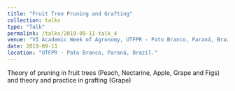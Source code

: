 ```yaml
---
title: "Fruit Tree Pruning and Grafting"
collection: talks
type: "Talk"
permalink: /talks/2019-09-11-talk_4
venue: "VI Academic Week of Agronomy, UTFPR - Pato Branco, Paraná, Brazil."
date: 2019-09-11
location: "UTFPR - Pato Branco, Paraná, Brazil."
---
```


Theory of pruning in fruit trees (Peach, Nectarine, Apple, Grape and Figs) and theory and practice in grafting (Grape)
